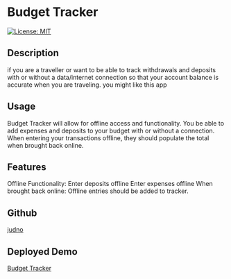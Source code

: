 # Budget Tracker

[![License: MIT](https://img.shields.io/badge/License-MIT-yellow.svg)](https://opensource.org/licenses/MIT)

## Description

if you are a traveller or want to be able to track withdrawals and deposits with or without a data/internet connection so that your account balance is accurate when you are traveling.
you might like this app

## Usage

Budget Tracker will allow for offline access and functionality.
You be able to add expenses and deposits to your budget with or without a connection.
When entering your transactions offline, they should populate the total when brought back online.

## Features

Offline Functionality:
Enter deposits offline
Enter expenses offline
When brought back online:
Offline entries should be added to tracker.

## Github

[judno](https://github.com/judno)

## Deployed Demo

[Budget Tracker]()
